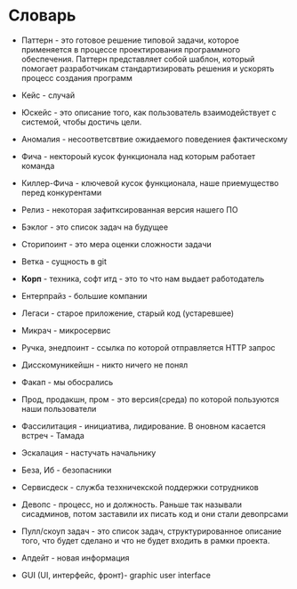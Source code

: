 # Словарь 

* Паттерн - это готовое решение типовой задачи, которое применяется в процессе проектирования программного обеспечения. Паттерн представляет собой шаблон, который помогает разработчикам стандартизировать решения и ускорять процесс создания программ

* Кейс - случай

* Юскейс - это описание того, как пользователь взаимодействует с системой, чтобы достичь цели.

* Аномалия - несоответсвтвие ожидаемого поведениея фактическому

* Фича - нектороый кусок функционала над которым работает команда 

* Киллер-Фича - ключевой кусок функционала, наше приемущество перед конкурентами

* Релиз - некоторая зафитксированная версия нашего ПО

* Бэклог - это список задач на будущее

* Сторипоинт - это мера оценки сложности задачи

* Ветка - сущность в git

* **Корп** - техника, софт итд - это то что нам выдает работодатель

* Ентерпрайз - большие компании 

* Легаси - старое приложение, старый код (устаревшее)

* Микрач - микросервис

* Ручка, энедпоинт - ссылка по которой отправляется HTTP запрос

* Дисскомуникейшн - никто ничего не понял

* Факап - мы обосрались

* Прод, продакшн, пром - это версия(среда) по которой пользуются наши пользователи

* Фассилитация - инициатива, лидирование. В оновном касается встреч - Тамада

* Эскалация - настучать начальнику

* Беза, Иб - безопасники

* Сервисдеск - служба тезхничекской поддержки сотрудников

* Девопс - процесс, но и должность. Раньше так называли сисадминов, потом заставили их писать код и они стали девопрсами

* Пулл/скоуп задач - это список задач, структурированное описание того, что будет сделано и что не будет входить в рамки проекта.

* Апдейт - новая информация

* GUI (UI, интерфейс, фронт)- graphic user interface
